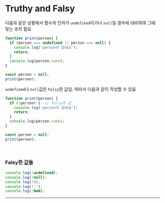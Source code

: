
# Truthy and Falsy

다음과 같은 상황에서 함수의 인자가 `undefined`이거나 `null`일 경우에 대비하여 그에 맞는 조치 필요

```javascript
function print(person) {
  if (person === undefined || person === null) {
    console.log('person이 없네요');
    return;
  }
  console.log(person.name);
}

const person = null;
print(person);
```

`undefined`나 `null`값은 `Falsy`한 값임. 따라서 다음과 같이 작성할 수 있음
```javascript
function print(person) {
  if (!person) {  // falsy한 값
    console.log('person이 없네요');
    return;
  }
  console.log(person.name);
}

const person = null;
print(person);
```

<br/>

### Falsy한 값들

```javascript
console.log(!undefined);
console.log(!null);
console.log(!0);
console.log(!'');
console.log(!NaN);
```


---






















